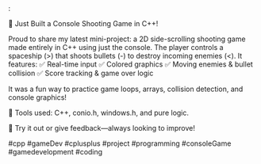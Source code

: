 :

🚀 Just Built a Console Shooting Game in C++!

Proud to share my latest mini-project: a 2D side-scrolling shooting game made entirely in C++ using just the console. The player controls a spaceship (>) that shoots bullets (-) to destroy incoming enemies (<). It features:
✅ Real-time input
✅ Colored graphics
✅ Moving enemies & bullet collision
✅ Score tracking & game over logic

It was a fun way to practice game loops, arrays, collision detection, and console graphics!

🔧 Tools used: C++, conio.h, windows.h, and pure logic.

💬 Try it out or give feedback—always looking to improve!

#cpp #gameDev #cplusplus #project #programming #consoleGame #gamedevelopment #coding

